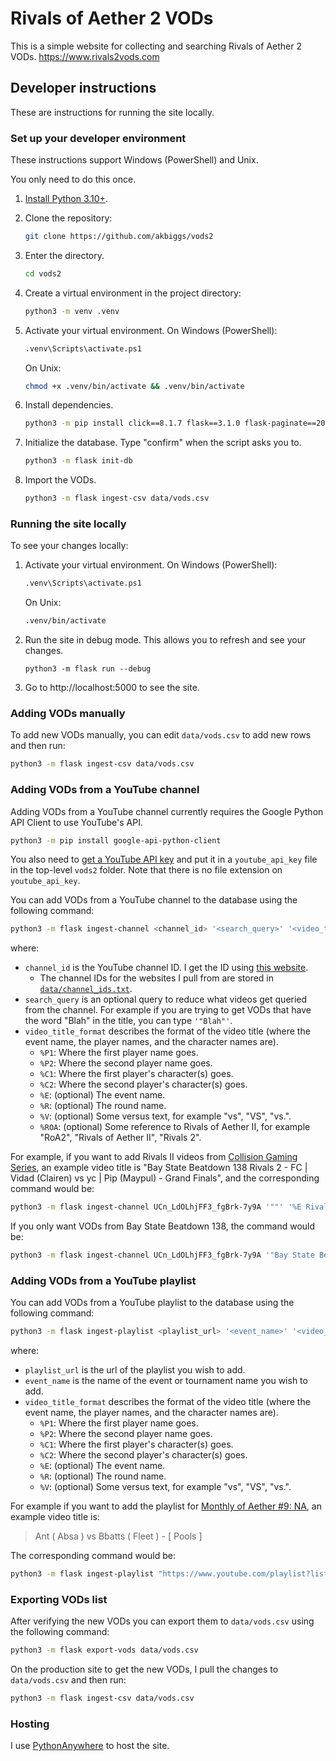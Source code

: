 # Rivals of Aether 2 VODs

This is a simple website for collecting and searching Rivals of Aether 2 VODs. https://www.rivals2vods.com

## Developer instructions

These are instructions for running the site locally.

### Set up your developer environment

These instructions support Windows (PowerShell) and Unix.

You only need to do this once.

1. [Install Python 3.10+](https://www.python.org/downloads/).
2. Clone the repository:

    ```sh
    git clone https://github.com/akbiggs/vods2
    ```

3. Enter the directory.

    ```sh
    cd vods2
    ```

4. Create a virtual environment in the project directory:

    ```sh
    python3 -m venv .venv
    ```

5. Activate your virtual environment. On Windows (PowerShell):

    ```sh
    .venv\Scripts\activate.ps1
    ```

    On Unix:

    ```sh
    chmod +x .venv/bin/activate && .venv/bin/activate
    ```

6. Install dependencies.

    ```sh
    python3 -m pip install click==8.1.7 flask==3.1.0 flask-paginate==2024.4.12
    ```

7. Initialize the database. Type "confirm" when the script asks you to.

    ```sh
    python3 -m flask init-db
    ```

8. Import the VODs.

    ```sh
    python3 -m flask ingest-csv data/vods.csv
    ```

### Running the site locally

To see your changes locally:

1. Activate your virtual environment. On Windows (PowerShell):

    ```sh
    .venv\Scripts\activate.ps1
    ```

    On Unix:

    ```sh
    .venv/bin/activate
    ```

2. Run the site in debug mode. This allows you to refresh and see your changes.

    ```
    python3 -m flask run --debug
    ```

3. Go to http://localhost:5000 to see the site.

### Adding VODs manually

To add new VODs manually, you can edit `data/vods.csv` to add new rows and then
run:

```sh
python3 -m flask ingest-csv data/vods.csv
```

### Adding VODs from a YouTube channel

Adding VODs from a YouTube channel currently requires the Google Python API
Client to use YouTube's API.

```sh
python3 -m pip install google-api-python-client
```

You also need to
[get a YouTube API key](https://developers.google.com/youtube/v3/getting-started)
and put it in a `youtube_api_key` file in the top-level `vods2` folder. Note
that there is no file extension on `youtube_api_key`.

You can add VODs from a YouTube channel to the database using the following
command:

```sh
python3 -m flask ingest-channel <channel_id> '<search_query>' '<video_title_format>'
```

where:

-   `channel_id` is the YouTube channel ID. I get the ID using [this website](https://www.streamweasels.com/%20tools/youtube-channel-id-and-%20user-id-convertor/).
    -   The channel IDs for the websites I pull from are stored in [`data/channel_ids.txt`](https://github.com/akbiggs/vods2/blob/main/data/channel_ids.txt).
-   `search_query` is an optional query to reduce what videos get queried from the channel. For example if you are trying to get VODs that have the word "Blah" in the title, you can type `'"Blah"'`.
-   `video_title_format` describes the format of the video title (where the event name, the player names, and the character names are).
    -   `%P1`: Where the first player name goes.
    -   `%P2`: Where the second player name goes.
    -   `%C1`: Where the first player's character(s) goes.
    -   `%C2`: Where the second player's character(s) goes.
    -   `%E`: (optional) The event name.
    -   `%R`: (optional) The round name.
    -   `%V`: (optional) Some versus text, for example "vs", "VS", "vs.".
    -   `%ROA`: (optional) Some reference to Rivals of Aether II, for example "RoA2", "Rivals of Aether II", "Rivals 2".

For example, if you want to add Rivals II videos from [Collision Gaming Series](https://www.youtube.com/@CollisionSeries), an example video title is "Bay State Beatdown 138 Rivals 2 - FC | Vidad (Clairen) vs yc | Pip (Maypul) - Grand Finals", and the corresponding command would be:

```sh
python3 -m flask ingest-channel UCn_LdOLhjFF3_fgBrk-7y9A '""' '%E Rivals 2 - %P1 (%C1) %V %P2 (%C2) - %R'
```

If you only want VODs from Bay State Beatdown 138, the command would be:

```sh
python3 -m flask ingest-channel UCn_LdOLhjFF3_fgBrk-7y9A '"Bay State Beatdown 138"' '%E Rivals 2 - %P1 (%C1) %V %P2 (%C2) - %R'
```

### Adding VODs from a YouTube playlist

You can add VODs from a YouTube playlist to the database using the following
command:

```sh
python3 -m flask ingest-playlist <playlist_url> '<event_name>' '<video_title_format>'
```

where:

-   `playlist_url` is the url of the playlist you wish to add.
-   `event_name` is the name of the event or tournament name you wish to add.
-   `video_title_format` describes the format of the video title (where the event name, the player names, and the character names are).
    -   `%P1`: Where the first player name goes.
    -   `%P2`: Where the second player name goes.
    -   `%C1`: Where the first player's character(s) goes.
    -   `%C2`: Where the second player's character(s) goes.
    -   `%E`: (optional) The event name.
    -   `%R`: (optional) The round name.
    -   `%V`: (optional) Some versus text, for example "vs", "VS", "vs.".

For example if you want to add the playlist for [Monthly of Aether #9: NA](https://www.youtube.com/playlist?list=PLG_10Q9RHnFwFQwGbNUmz_hO6mUJiAnei), an example video title is:

> Ant ( Absa ) vs Bbatts ( Fleet ) - [ Pools ]

The corresponding command would be:

```sh
python3 -m flask ingest-playlist "https://www.youtube.com/playlist?list=PLG_10Q9RHnFwFQwGbNUmz_hO6mUJiAnei" "Monthly of Aether #9: NA" "%P1 ( %C1 ) %V %P2 ( %C2 ) - [ %R ]"
```


### Exporting VODs list

After verifying the new VODs you can export them to `data/vods.csv` using the
following command:

```sh
python3 -m flask export-vods data/vods.csv
```

On the production site to get the new VODs, I pull the changes to
`data/vods.csv` and then run:

```sh
python3 -m flask ingest-csv data/vods.csv
```

### Hosting

I use [PythonAnywhere](https://www.pythonanywhere.com) to host the site.
